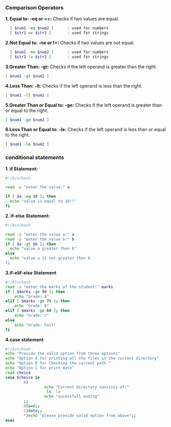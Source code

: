 ### Comparison Operators
**1. Equal to: -eq or ==:** Checks if two values are equal.<br>
```sh
  [ $num1 -eq $num2 ]      : used for numbers 
  [ $str1 == $str2 ]       : used for strings
```
**2.Not Equal to: -ne or !=:**  Checks if two values are not equal.<br>
```sh
  [ $num1 -ne $num2 ]      : used for numbers 
  [ $str1 != $str2 ]       : used for strings
```
**3.Greater Than: -gt:** Checks if the left operand is greater than the right.<br>
```sh
[ $num1 -gt $num2 ]      
```
**4.Less Than: -lt:** Checks if the left operand is less than the right.<br>
```sh
[ $num1 -lt $num2 ]   
```
**5.Greater Than or Equal to: -ge:** Checks if the left operand is greater than or equal to the right.<br>
```sh
[ $num1 -ge $num2 ]      
```
**6.Less Than or Equal to: -le:** Checks if the left operand is less than or equal to the right.<br>
```sh
[ $num1 -le $num2 ]      
```
  
### conditional statements
**1. if Statement:**
```sh
#!/bin/bash

read -p "enter the value:" a

if [ $a -eq 10 ]; then
  echo "value is equal to 10!!"
fi
```

**2. if-else Statement:**
```sh
#!/bin/bash

read -p "enter the value a:" a
read -p "enter the value b:" b
if [ $a -gt $b ]; then
  echo "value a greater then b"
else
  echo "value a is not greater then b
fi
```

**3.if-elif-else Statement**
```sh
#!/bin/bash
read -p "enter the marks of the student:" marks
if [ $marks -ge 90 ]; then
    echo "Grade: A"
elif [ $marks -ge 75 ]; then
    echo "Grade: B"
elif [ $marks -ge 60 ]; then
    echo "Grade: c"
else
    echo "Grade: Fail"
fi
```

**4.case statement**
```sh
#!/bin/bash
echo "Provide the valid option from three options"
echo "Option A for printing all the files in the current directory"
echo "Option B for Checking the current path "
echo "Option C for print date"
read choice
case $choice in
        A)
                 echo "Current directory consists of:"
                  ls -la
                 echo "sucessfull ending"
        ;;
        B)pwd;;
        C)date;;
        *)echo "please provide valid option from above";;
esac